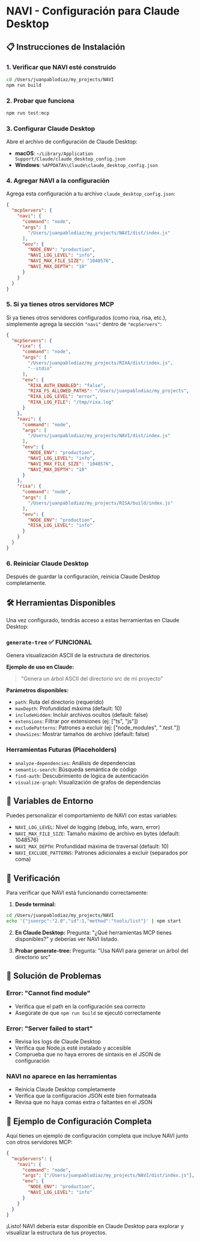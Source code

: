 # NAVI - Configuración para Claude Desktop

## 📋 Instrucciones de Instalación

### 1. Verificar que NAVI esté construido
```bash
cd /Users/juanpablodiaz/my_projects/NAVI
npm run build
```

### 2. Probar que funciona
```bash
npm run test:mcp
```

### 3. Configurar Claude Desktop

Abre el archivo de configuración de Claude Desktop:
- **macOS**: `~/Library/Application Support/Claude/claude_desktop_config.json`
- **Windows**: `%APPDATA%\Claude\claude_desktop_config.json`

### 4. Agregar NAVI a la configuración

Agrega esta configuración a tu archivo `claude_desktop_config.json`:

```json
{
  "mcpServers": {
    "navi": {
      "command": "node",
      "args": [
        "/Users/juanpablodiaz/my_projects/NAVI/dist/index.js"
      ],
      "env": {
        "NODE_ENV": "production",
        "NAVI_LOG_LEVEL": "info",
        "NAVI_MAX_FILE_SIZE": "1048576",
        "NAVI_MAX_DEPTH": "10"
      }
    }
  }
}
```

### 5. Si ya tienes otros servidores MCP

Si ya tienes otros servidores configurados (como rixa, risa, etc.), simplemente agrega la sección `"navi"` dentro de `"mcpServers"`:

```json
{
  "mcpServers": {
    "rixa": {
      "command": "node",
      "args": [
        "/Users/juanpablodiaz/my_projects/RIXA/dist/index.js",
        "--stdio"
      ],
      "env": {
        "RIXA_AUTH_ENABLED": "false",
        "RIXA_FS_ALLOWED_PATHS": "/Users/juanpablodiaz/my_projects",
        "RIXA_LOG_LEVEL": "error",
        "RIXA_LOG_FILE": "/tmp/rixa.log"
      }
    },
    "navi": {
      "command": "node",
      "args": [
        "/Users/juanpablodiaz/my_projects/NAVI/dist/index.js"
      ],
      "env": {
        "NODE_ENV": "production",
        "NAVI_LOG_LEVEL": "info",
        "NAVI_MAX_FILE_SIZE": "1048576",
        "NAVI_MAX_DEPTH": "10"
      }
    },
    "risa": {
      "command": "node",
      "args": [
        "/Users/juanpablodiaz/my_projects/RISA/build/index.js"
      ],
      "env": {
        "NODE_ENV": "production",
        "RISA_LOG_LEVEL": "info"
      }
    }
  }
}
```

### 6. Reiniciar Claude Desktop

Después de guardar la configuración, reinicia Claude Desktop completamente.

## 🛠️ Herramientas Disponibles

Una vez configurado, tendrás acceso a estas herramientas en Claude Desktop:

### `generate-tree` ✅ FUNCIONAL
Genera visualización ASCII de la estructura de directorios.

**Ejemplo de uso en Claude:**
> "Genera un árbol ASCII del directorio src de mi proyecto"

**Parámetros disponibles:**
- `path`: Ruta del directorio (requerido)
- `maxDepth`: Profundidad máxima (default: 10)
- `includeHidden`: Incluir archivos ocultos (default: false)
- `extensions`: Filtrar por extensiones (ej: ["ts", "js"])
- `excludePatterns`: Patrones a excluir (ej: ["node_modules", "*.test.*"])
- `showSizes`: Mostrar tamaños de archivo (default: false)

### Herramientas Futuras (Placeholders)
- `analyze-dependencies`: Análisis de dependencias
- `semantic-search`: Búsqueda semántica de código
- `find-auth`: Descubrimiento de lógica de autenticación
- `visualize-graph`: Visualización de grafos de dependencias

## 🔧 Variables de Entorno

Puedes personalizar el comportamiento de NAVI con estas variables:

- `NAVI_LOG_LEVEL`: Nivel de logging (debug, info, warn, error)
- `NAVI_MAX_FILE_SIZE`: Tamaño máximo de archivo en bytes (default: 1048576)
- `NAVI_MAX_DEPTH`: Profundidad máxima de traversal (default: 10)
- `NAVI_EXCLUDE_PATTERNS`: Patrones adicionales a excluir (separados por coma)

## 🧪 Verificación

Para verificar que NAVI está funcionando correctamente:

1. **Desde terminal:**
```bash
cd /Users/juanpablodiaz/my_projects/NAVI
echo '{"jsonrpc":"2.0","id":1,"method":"tools/list"}' | npm start
```

2. **En Claude Desktop:**
Pregunta: "¿Qué herramientas MCP tienes disponibles?" y deberías ver NAVI listado.

3. **Probar generate-tree:**
Pregunta: "Usa NAVI para generar un árbol del directorio src"

## 🐛 Solución de Problemas

### Error: "Cannot find module"
- Verifica que el path en la configuración sea correcto
- Asegúrate de que `npm run build` se ejecutó correctamente

### Error: "Server failed to start"
- Revisa los logs de Claude Desktop
- Verifica que Node.js esté instalado y accesible
- Comprueba que no haya errores de sintaxis en el JSON de configuración

### NAVI no aparece en las herramientas
- Reinicia Claude Desktop completamente
- Verifica que la configuración JSON esté bien formateada
- Revisa que no haya comas extra o faltantes en el JSON

## 📝 Ejemplo de Configuración Completa

Aquí tienes un ejemplo de configuración completa que incluye NAVI junto con otros servidores MCP:

```json
{
  "mcpServers": {
    "navi": {
      "command": "node",
      "args": ["/Users/juanpablodiaz/my_projects/NAVI/dist/index.js"],
      "env": {
        "NODE_ENV": "production",
        "NAVI_LOG_LEVEL": "info"
      }
    }
  }
}
```

¡Listo! NAVI debería estar disponible en Claude Desktop para explorar y visualizar la estructura de tus proyectos.
